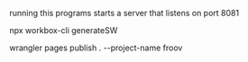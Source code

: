 
running this programs starts a server that listens on port 8081

npx workbox-cli generateSW 

wrangler pages publish . --project-name froov